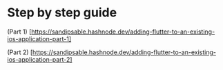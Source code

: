 
# Step by step guide

(Part 1) [https://sandipsable.hashnode.dev/adding-flutter-to-an-existing-ios-application-part-1]

(Part 2) [https://sandipsable.hashnode.dev/adding-flutter-to-an-existing-ios-application-part-2]
